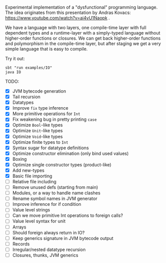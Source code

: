 Experimental implementation of a "dysfunctional" programming language.
The idea originates from this presentation by Andras Kovacs: https://www.youtube.com/watch?v=ai4vU1Naopk .

We have a language with two layers, one compile-time layer with full dependent types and a runtime-layer with a simply-typed language without higher-order functions or closures. We can get back higher-order functions and polymorphism in the compile-time layer, but after staging we get a very simple language that is easy to compile.

Try it out:
```
sbt "run examples/IO"
java IO
```

TODO:
- [x] JVM bytecode generation
- [x] Tail recursion
- [x] Datatypes
- [x] Improve `fix` type inference
- [x] More primitive operations for `Int`
- [x] Fix weakening bug in pretty printing `case`
- [x] Optimize `Bool`-like types
- [x] Optimize `Unit`-like types
- [x] Optimize `Void`-like types
- [x] Optimize finite types to `Int`
- [x] Syntax sugar for datatype definitions
- [x] Optimize constructor elimination (only bind used values)
- [x] Boxing
- [x] Optimize single constructor types (product-like)
- [x] Add new-types
- [x] Basic file importing
- [ ] Relative file including
- [ ] Remove unused defs (starting from main)
- [ ] Modules, or a way to handle name clashes
- [ ] Rename symbol names in JVM generator
- [ ] Improve inference for if condition
- [ ] Value level strings
- [ ] Can we move primitive Int operations to foreign calls?
- [ ] Value level syntax for unit
- [ ] Arrays
- [ ] Should foreign always return in IO?
- [ ] Keep generics signature in JVM bytecode output
- [ ] Records
- [ ] Irregular/nested datatype recursion
- [ ] Closures, thunks, JVM generics
